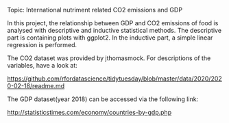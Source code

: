 Topic:
International nutriment related CO2 emissions and GDP
 
In this project, the relationship between GDP and CO2 emissions of food is analysed with descriptive and inductive statistical methods. 
The descriptive part is containing plots with ggplot2. 
In the inductive part, a simple linear regression is performed.


The CO2 dataset was provided by jthomasmock. For descriptions of the variables, have a look at:

https://github.com/rfordatascience/tidytuesday/blob/master/data/2020/2020-02-18/readme.md

The GDP dataset(year 2018) can be accessed via the following link:

http://statisticstimes.com/economy/countries-by-gdp.php
